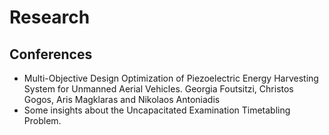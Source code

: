 # Research 

## Conferences
* Multi-Objective Design Optimization of Piezoelectric Energy Harvesting System for Unmanned Aerial Vehicles. Georgia Foutsitzi, Christos Gogos, Aris Magklaras and Nikolaos Antoniadis
* Some insights about the Uncapacitated Examination Timetabling Problem.  

